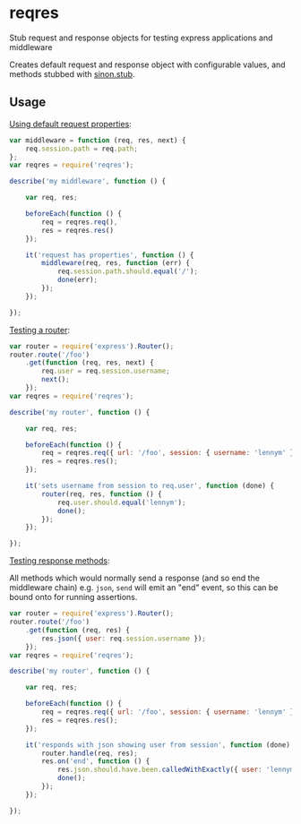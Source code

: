 # reqres
Stub request and response objects for testing express applications and middleware

Creates default request and response object with configurable values, and methods stubbed with [sinon.stub](http://sinonjs.org/docs/#stubs).

## Usage

[Using default request properties](./examples/simple.js):

```javascript
var middleware = function (req, res, next) {
    req.session.path = req.path;
};
var reqres = require('reqres');

describe('my middleware', function () {

    var req, res;

    beforeEach(function () {
        req = reqres.req(),
        res = reqres.res()
    });

    it('request has properties', function () {
        middleware(req, res, function (err) {
            req.session.path.should.equal('/');
            done(err);
        });
    });

});
```

[Testing a router](./examples/router.js):

```javascript
var router = require('express').Router();
router.route('/foo')
    .get(function (req, res, next) {
        req.user = req.session.username;
        next();
    });
var reqres = require('reqres');

describe('my router', function () {

    var req, res;

    beforeEach(function () {
        req = reqres.req({ url: '/foo', session: { username: 'lennym' } });
        res = reqres.res();
    });

    it('sets username from session to req.user', function (done) {
        router(req, res, function () {
            req.user.should.equal('lennym');
            done();
        });
    });

});
```

[Testing response methods](./examples/response.js):

All methods which would normally send a response (and so end the middleware chain) e.g. `json`, `send` will emit an "end" event, so this can be bound onto for running assertions.

```javascript
var router = require('express').Router();
router.route('/foo')
    .get(function (req, res) {
        res.json({ user: req.session.username });
    });
var reqres = require('reqres');

describe('my router', function () {

    var req, res;

    beforeEach(function () {
        req = reqres.req({ url: '/foo', session: { username: 'lennym' } });
        res = reqres.res();
    });

    it('responds with json showing user from session', function (done) {
        router.handle(req, res);
        res.on('end', function () {
            res.json.should.have.been.calledWithExactly({ user: 'lennym' });
            done();
        });
    });

});
```

